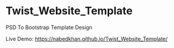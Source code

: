 # Twist_Website_Template
PSD To Bootstrap Template Design

Live Demo: https://nabedkhan.github.io/Twist_Website_Template/
